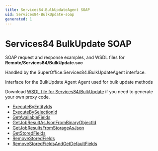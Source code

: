 ```yaml
---
title: Services84.BulkUpdateAgent SOAP
uid: Services84-BulkUpdate-soap
generated: 1
---
```


# Services84 BulkUpdate SOAP

SOAP request and response examples, and WSDL files for **Remote/Services84/BulkUpdate.svc**

Handled by the <see cref="T:SuperOffice.Services84.IBulkUpdateAgent">SuperOffice.Services84.IBulkUpdateAgent</see> interface.

Interface for the BulkUpdate Agent
Agent used for bulk update methods

Download [WSDL file for Services84/BulkUpdate](../Services84-BulkUpdate.md) if you need to generate your own proxy code.

* [ExecuteByEntityIds](ExecuteByEntityIds.md)
* [ExecuteBySelectionId](ExecuteBySelectionId.md)
* [GetAvailableFields](GetAvailableFields.md)
* [GetJobResultAsJsonFromBinaryObjectId](GetJobResultAsJsonFromBinaryObjectId.md)
* [GetJobResultsFromStorageAsJson](GetJobResultsFromStorageAsJson.md)
* [GetStoredFields](GetStoredFields.md)
* [RemoveStoredFields](RemoveStoredFields.md)
* [RemoveStoredFieldsAndGetDefaultFields](RemoveStoredFieldsAndGetDefaultFields.md)

